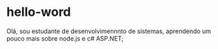 # hello-word
Olá, sou estudante de desenvolvimennnto de sistemas, aprendendo um pouco mais sobre node.js e c# ASP.NET; 
